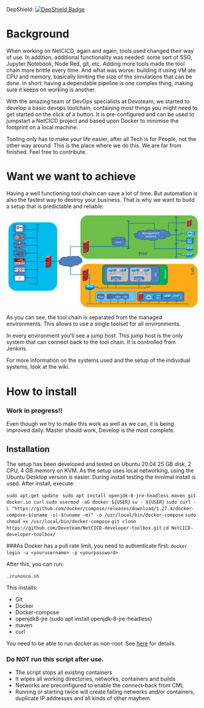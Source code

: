 DepShield: [![DepShield Badge](https://depshield.sonatype.org/badges/Devoteam/NetCICD-developer-toolbox/depshield.svg)](https://depshield.github.io)

# Background
When working on NetCICD, again and again, tools used changed their way of use. In addition, additional functionality was needed: some sort of SSO, Jupyter Notebook, Node Red, git, etc. Adding more tools made the tool chain more brittle every time. And what was worse: building it using VM ate CPU and memory, basically limiting the size of the simulations that can be done. In short: having a dependable pipeline is one complex thing, making sure it keeps on working is another.

With the amazing team of DevOps specialists at Devoteam, we started to develop a basic devops toolchain, containing most things you might need to get started on the click of a button. It is pre-configured and can be used to jumpstart a NetCICD project and based upon Docker to minimise the footprint on a local machine. 

Tooling only has to make your life easier, after all Tech is for People, not the other way around. This is the place where we do this. We are far from finished. Feel free to contribute.

# Want we want to achieve
Having a well functioning tool chain can save a lot of time. But automation is also the fastest way to destroy your business. That is why we want to build a setup that is predictable and reliable:

![toolchain](toolchain.png)

As you can see, the tool chain is separated from the managed environments. This allows to use a single toolset for all environments. 

In every environment you'll see a jump host. This jump host is the only system that can connect back to the tool chain. It is controlled from Jenkins.

For more information on the systems used and the setup of the individual systems, look at the wiki.

# How to install
### Work in progress!!
Even though we try to make this work as well as we can, it is being improved daily. Master should work, Develop is the most complete.
## Installation
The setup has been developed and tested on Ubuntu 20.04 25 GB disk, 2 CPU, 4 GB memory on KVM. As the setup uses local networking, using the Ubuntu Desktop version is easier. During install testing the minimal install is used. After install, execute:

```sudo apt-get update ```
```sudo apt install openjdk-8-jre-headless maven git docker.io curl```
```sudo usermod -aG docker ${USER}```
```su - ${USER}```
```sudo curl -L "https://github.com/docker/compose/releases/download/1.27.4/docker-compose-$(uname -s)-$(uname -m)" -o /usr/local/bin/docker-compose```
```sudo chmod +x /usr/local/bin/docker-compose```
```git clone https://github.com/Devoteam/NetCICD-developer-toolbox.git```
```cd NetCICD-developer-toolbox/```

###As Docker has a pull rate limit, you need to authenticate first:
```docker login -u <yourusername> -p <yourpassword>```

After this, you can run:

```./runonce.sh ```

This installs:
* Git
* Docker
* Docker-compose
* openjdk8-jre (sudo apt install openjdk-8-jre-headless)
* maven
* curl

You need to be able to run docker as non-root. See [here](https://docs.docker.com/engine/install/linux-postinstall/) for details.
### Do NOT run this script after use.
* The script stops all existing containers
* It wipes all working directories, networks, containers and builds
* Networks are preconfigured to enable the connect-back from CML
* Running or starting twice will create failing networks and/or containers, duplicate IP addresses and all kinds of other mayhem.
